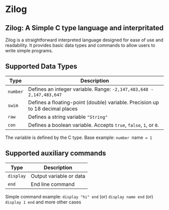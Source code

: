 # Zilog

## Zilog: A Simple C type language and interpritated

Zilog is a straightforward interpreted language designed for ease of use and readability. It provides basic data types and commands to allow users to write simple programs.

## Supported Data Types

| Type           | Description                                                                             |
|----------------|-----------------------------------------------------------------------------------------|
| `number`       | Defines an integer variable. Range: `-2,147,483,648 - 2,147,483,647`                      |
| `swim`         | Defines a floating-point (double) variable. Precision up to 18 decimal places           |
| `raw`          | Defines a string variable `"String"`                                                    |
| `con`          | Defines a boolean variable. Accepts `true`, `false`, `1`, or `0`.   |

The variable is defined by the C type. Base example: `number `name` = 1`

## Supported auxiliary commands

| Type           | Description                                                                             |
|----------------|-----------------------------------------------------------------------------------------|
| `display`      | Output variable or data                                                                 |
| `end`          | End line command                                                                        |

Simple command example: `display "hi" end` (or) `display name end` (or) `display 1 end` and more other cases

